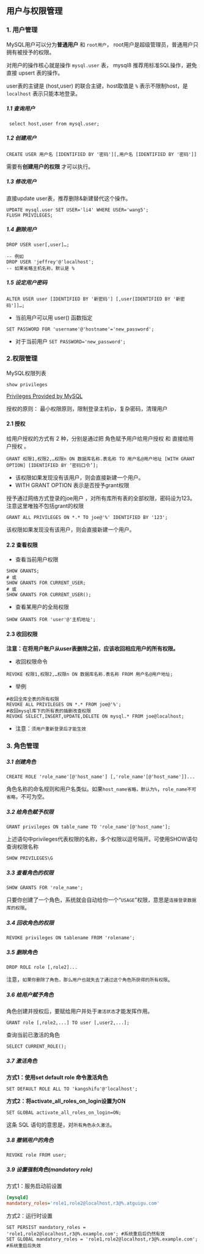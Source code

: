 ## 用户与权限管理

### 1. 用户管理

MySQL用户可以分为**普通用户** 和 `root用户`， root用户是超级管理员，普通用户只拥有被授予的权限。

对用户的操作核心就是操作 `mysql.user` 表， mysql8 推荐用标准SQL操作，避免直接 upsert 表的操作。

user表的主键是 (host,user) 的联合主键，host取值是 `%` 表示不限制host，是 `localhost` 表示只能本地登录。 

##### 1.1 查询用户

```mysql
 select host,user from mysql.user;
```

##### 1.2 创建用户

```
CREATE USER 用户名 [IDENTIFIED BY '密码'][,用户名 [IDENTIFIED BY '密码']]
```

需要有**创建用户的权限** 才可以执行。

##### 1.3 修改用户

直接update user表，推荐删除&新建替代这个操作。

```mysql
UPDATE mysql.user SET USER='li4' WHERE USER='wang5'; 
FLUSH PRIVILEGES;
```

##### 1.4 删除用户

```mysql
DROP USER user[,user]…;

-- 例如
DROP USER 'jeffrey'@'localhost';
-- 如果省略主机名称，默认是 % 
```

##### 1.5 设定用户密码

```mysql
ALTER USER user [IDENTIFIED BY '新密码'] [,user[IDENTIFIED BY '新密码']]…;
```

- 当前用户可以用 user() 函数指定

```mysql
SET PASSWORD FOR 'username'@'hostname'='new_password';
```

- 对于当前用户 `SET PASSWORD='new_password';`



### 2.权限管理

MySQL权限列表

```mysql
show privileges
```

[Privileges Provided by MySQL](https://dev.mysql.com/doc/refman/8.0/en/privileges-provided.html)



授权的原则： 最小权限原则，限制登录主机ip，复杂密码，清理用户



#### 2.1 授权

给用户授权的方式有 2 种，分别是通过把 角色赋予用户给用户授权 和 直接给用户授权 。

```mysql
GRANT 权限1,权限2,…权限n ON 数据库名称.表名称 TO 用户名@用户地址 [WITH GRANT OPTION] [IDENTIFIED BY ‘密码口令’];
```

- 该权限如果发现没有该用户，则会直接新建一个用户。
- WITH GRANT OPTION 表示是否授予grant权限

授予通过网络方式登录的joe用户 ，对所有库所有表的全部权限，密码设为123。注意这里唯独不包括grant的权限

```
GRANT ALL PRIVILEGES ON *.* TO joe@'%' IDENTIFIED BY '123';
```

该权限如果发现没有该用户，则会直接新建一个用户。

#### 2.2 查看权限

- 查看当前用户权限

```mysql
SHOW GRANTS; 
# 或 
SHOW GRANTS FOR CURRENT_USER; 
# 或 
SHOW GRANTS FOR CURRENT_USER();
```

- 查看某用户的全局权限

```mysql
SHOW GRANTS FOR 'user'@'主机地址';
```

#### 2.3 收回权限

**注意：在将用户账户从user表删除之前，应该收回相应用户的所有权限。**

- 收回权限命令

```mysql
REVOKE 权限1,权限2,…权限n ON 数据库名称.表名称 FROM 用户名@用户地址;
```

- 举例

```mysql
#收回全库全表的所有权限 
REVOKE ALL PRIVILEGES ON *.* FROM joe@'%'; 
#收回mysql库下的所有表的插删改查权限 
REVOKE SELECT,INSERT,UPDATE,DELETE ON mysql.* FROM joe@localhost;
```

- 注意：`须用户重新登录后才能生效` 

### **3.** **角色管理**

##### **3.1** **创建角色**

```mysql
CREATE ROLE 'role_name'[@'host_name'] [,'role_name'[@'host_name']]...
```

角色名称的命名规则和用户名类似。如果`host_name省略，默认为%`，`role_name不可省略`，不可为空。

##### **3.2** **给角色赋予权限**

```mysql
GRANT privileges ON table_name TO 'role_name'[@'host_name'];
```

上述语句中privileges代表权限的名称，多个权限以逗号隔开。可使用SHOW语句查询权限名称

```mysql
SHOW PRIVILEGES\G
```

##### **3.3** **查看角色的权限**

```mysql
SHOW GRANTS FOR 'role_name';
```

只要你创建了一个角色，系统就会自动给你一个“`USAGE`”权限，意思是`连接登录数据库的权限`。

##### **3.4** **回收角色的权限**

```mysql
REVOKE privileges ON tablename FROM 'rolename';
```

##### **3.5** **删除角色**

```mysql
DROP ROLE role [,role2]...
```

注意，`如果你删除了角色，那么用户也就失去了通过这个角色所获得的所有权限`。

##### **3.6** **给用户赋予角色**

角色创建并授权后，要赋给用户并处于`激活状态`才能发挥作用。

```mysql
GRANT role [,role2,...] TO user [,user2,...];
```

查询当前已激活的角色

```mysql
SELECT CURRENT_ROLE();
```

##### **3.7** **激活角色**

**方式1：使用set default role 命令激活角色**

```mysql
SET DEFAULT ROLE ALL TO 'kangshifu'@'localhost';
```

**方式2：将activate_all_roles_on_login设置为ON**

```mysql
SET GLOBAL activate_all_roles_on_login=ON;
```

这条 SQL 语句的意思是，对`所有角色永久激活`。

##### **3.8** **撤销用户的角色**

```mysql
REVOKE role FROM user;
```

##### **3.9** **设置强制角色(mandatory role)**

方式1：服务启动前设置

```ini
[mysqld] 
mandatory_roles='role1,role2@localhost,r3@%.atguigu.com'
```

方式2：运行时设置

```mysql
SET PERSIST mandatory_roles = 'role1,role2@localhost,r3@%.example.com'; #系统重启后仍然有效
SET GLOBAL mandatory_roles = 'role1,role2@localhost,r3@%.example.com'; #系统重启后失效
```

